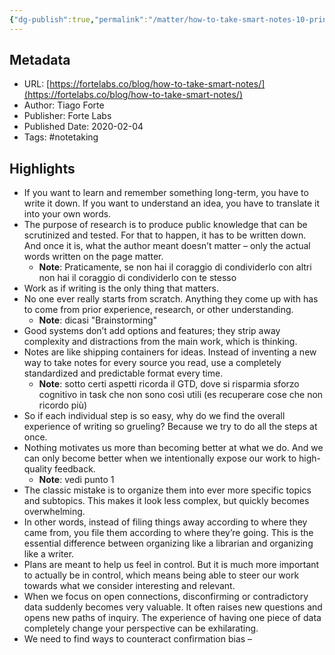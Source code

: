 ```yaml
---
{"dg-publish":true,"permalink":"/matter/how-to-take-smart-notes-10-principles-to-revolutionize-your-note-taking-and-writing/"}
---
```



## Metadata
* URL: [https://fortelabs.co/blog/how-to-take-smart-notes/](https://fortelabs.co/blog/how-to-take-smart-notes/)
* Author: Tiago Forte
* Publisher: Forte Labs
* Published Date: 2020-02-04
* Tags: #notetaking

## Highlights
* If you want to learn and remember something long-term, you have to write it down. If you want to understand an idea, you have to translate it into your own words.
* The purpose of research is to produce public knowledge that can be scrutinized and tested. For that to happen, it has to be written down. And once it is, what the author meant doesn’t matter – only the actual words written on the page matter.
  * **Note**: Praticamente, se non hai il coraggio di condividerlo con altri non hai il coraggio di condividerlo con te stesso
* Work as if writing is the only thing that matters.
* No one ever really starts from scratch. Anything they come up with has to come from prior experience, research, or other understanding.
  * **Note**: dicasi "Brainstorming"
* Good systems don’t add options and features; they strip away complexity and distractions from the main work, which is thinking.
* Notes are like shipping containers for ideas. Instead of inventing a new way to take notes for every source you read, use a completely standardized and predictable format every time.
  * **Note**: sotto certi aspetti ricorda il GTD, dove si risparmia sforzo cognitivo in task che non sono così utili (es recuperare cose che non ricordo più)
* So if each individual step is so easy, why do we find the overall experience of writing so grueling? Because we try to do all the steps at once.
* Nothing motivates us more than becoming better at what we do. And we can only become better when we intentionally expose our work to high-quality feedback.
  * **Note**: vedi punto 1
* The classic mistake is to organize them into ever more specific topics and subtopics. This makes it look less complex, but quickly becomes overwhelming.
* In other words, instead of filing things away according to where they came from, you file them according to where they’re going. This is the essential difference between organizing like a librarian and organizing like a writer.
* Plans are meant to help us feel in control. But it is much more important to actually be in control, which means being able to steer our work towards what we consider interesting and relevant.
* When we focus on open connections, disconfirming or contradictory data suddenly becomes very valuable. It often raises new questions and opens new paths of inquiry. The experience of having one piece of data completely change your perspective can be exhilarating.
* We need to find ways to counteract confirmation bias –
